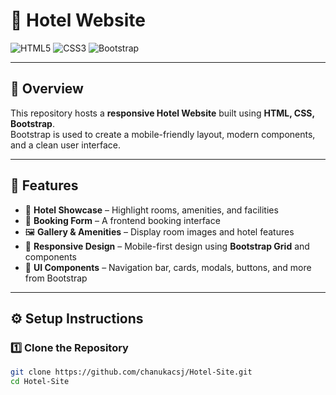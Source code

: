 # 🏨 Hotel Website

![HTML5](https://img.shields.io/badge/HTML5-E34F26?style=for-the-badge&logo=html5&logoColor=white)
![CSS3](https://img.shields.io/badge/CSS3-1572B6?style=for-the-badge&logo=css3&logoColor=white)
![Bootstrap](https://img.shields.io/badge/Bootstrap-7952B3?style=for-the-badge&logo=bootstrap&logoColor=white)

---

## 📌 Overview
This repository hosts a **responsive Hotel Website** built using **HTML, CSS, Bootstrap**.  
Bootstrap is used to create a mobile-friendly layout, modern components, and a clean user interface.

---

## 🚀 Features
- 🏨 **Hotel Showcase** – Highlight rooms, amenities, and facilities  
- 📅 **Booking Form** – A frontend booking interface  
- 🖼 **Gallery & Amenities** – Display room images and hotel features  
- 📱 **Responsive Design** – Mobile-first design using **Bootstrap Grid** and components  
- 🎨 **UI Components** – Navigation bar, cards, modals, buttons, and more from Bootstrap  

---

## ⚙️ Setup Instructions

### 1️⃣ Clone the Repository
```bash
git clone https://github.com/chanukacsj/Hotel-Site.git
cd Hotel-Site
